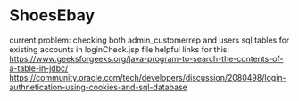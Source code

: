 # ShoesEbay

current problem: checking both admin_customerrep and users sql tables for existing accounts
in loginCheck.jsp file
helpful links for this:
https://www.geeksforgeeks.org/java-program-to-search-the-contents-of-a-table-in-jdbc/
https://community.oracle.com/tech/developers/discussion/2080498/login-authnetication-using-cookies-and-sql-database 
